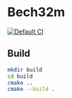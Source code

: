 # Bech32m
[![Default CI](https://github.com/KristianMika/PA193-Bech32m/actions/workflows/default.yaml/badge.svg)](https://github.com/KristianMika/PA193-Bech32m/actions/workflows/default.yaml)

## Build
```bash
mkdir build
cd build
cmake ..
cmake --build .
```